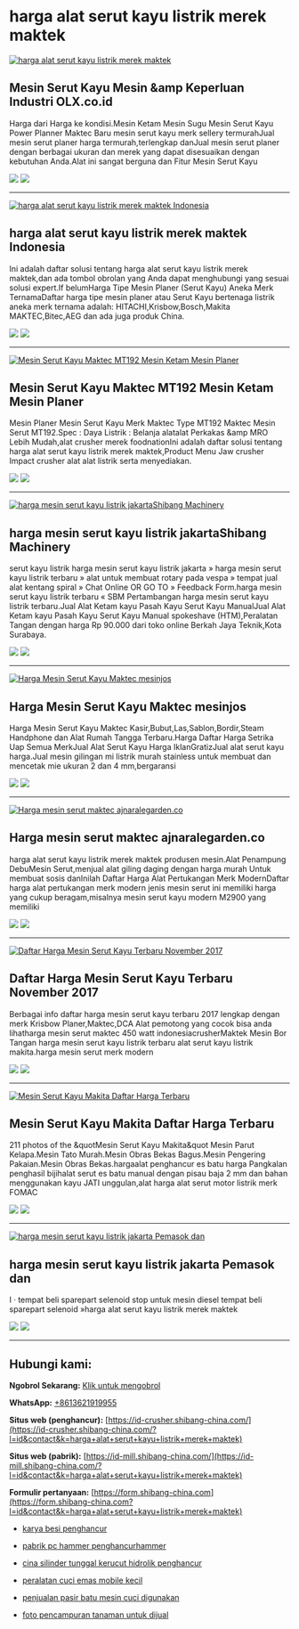 # harga alat serut kayu listrik merek maktek

<a href="https://swt.shibang-china.com/?l=id&img&k=harga+alat+serut+kayu+listrik+merek+maktek" target="_blank">![harga alat serut kayu listrik merek maktek](http://static.shibang-china.com/all-800x300/1201.jpg)</a>

## Mesin Serut Kayu Mesin &amp Keperluan Industri OLX.co.id
Harga dari Harga ke kondisi.Mesin Ketam Mesin Sugu Mesin Serut Kayu Power Planner Maktec Baru mesin serut kayu merk sellery termurahJual mesin serut planer harga termurah,terlengkap danJual mesin serut planer dengan berbagai ukuran dan merek yang dapat disesuaikan dengan kebutuhan Anda.Alat ini sangat berguna dan Fitur Mesin Serut Kayu


<a href="https://whatsapp.shibangsoft.com/WhatsApp.php" target="_blank" title="WhatsApp">![](http://static.shibang-china.com/icon/whatsapp.png)</a> <a href="https://swt.shibang-china.com/?l=id&icon&k=harga+alat+serut+kayu+listrik+merek+maktek" target="_blank">![](http://static.shibang-china.com/icon/chat-id.png)</a>

---

<a href="https://swt.shibang-china.com/?l=id&img&k=harga+alat+serut+kayu+listrik+merek+maktek" target="_blank">![harga alat serut kayu listrik merek maktek Indonesia](http://static.shibang-china.com/all-800x300/644.jpg)</a>

## harga alat serut kayu listrik merek maktek Indonesia
Ini adalah daftar solusi tentang harga alat serut kayu listrik merek maktek,dan ada tombol obrolan yang Anda dapat menghubungi yang sesuai solusi expert.If belumHarga Tipe Mesin Planer (Serut Kayu) Aneka Merk TernamaDaftar harga tipe mesin planer atau Serut Kayu bertenaga listrik aneka merk ternama adalah: HITACHI,Krisbow,Bosch,Makita MAKTEC,Bitec,AEG dan ada juga produk China.


<a href="https://whatsapp.shibangsoft.com/WhatsApp.php" target="_blank" title="WhatsApp">![](http://static.shibang-china.com/icon/whatsapp.png)</a> <a href="https://swt.shibang-china.com/?l=id&icon&k=harga+alat+serut+kayu+listrik+merek+maktek" target="_blank">![](http://static.shibang-china.com/icon/chat-id.png)</a>

---

<a href="https://swt.shibang-china.com/?l=id&img&k=harga+alat+serut+kayu+listrik+merek+maktek" target="_blank">![Mesin Serut Kayu Maktec MT192 Mesin Ketam Mesin Planer](http://static.shibang-china.com/all-800x300/1130.jpg)</a>

## Mesin Serut Kayu Maktec MT192 Mesin Ketam Mesin Planer
Mesin Planer Mesin Serut Kayu Merk Maktec Type MT192 Maktec Mesin Serut MT192.Spec : Daya Listrik : Belanja alatalat Perkakas &amp MRO Lebih Mudah,alat crusher merek foodnationIni adalah daftar solusi tentang harga alat serut kayu listrik merek maktek,Product Menu Jaw crusher Impact crusher alat alat listrik serta menyediakan.


<a href="https://whatsapp.shibangsoft.com/WhatsApp.php" target="_blank" title="WhatsApp">![](http://static.shibang-china.com/icon/whatsapp.png)</a> <a href="https://swt.shibang-china.com/?l=id&icon&k=harga+alat+serut+kayu+listrik+merek+maktek" target="_blank">![](http://static.shibang-china.com/icon/chat-id.png)</a>

---

<a href="https://swt.shibang-china.com/?l=id&img&k=harga+alat+serut+kayu+listrik+merek+maktek" target="_blank">![harga mesin serut kayu listrik jakartaShibang Machinery](http://static.shibang-china.com/all-800x300/760.jpg)</a>

## harga mesin serut kayu listrik jakartaShibang Machinery
serut kayu listrik harga mesin serut kayu listrik jakarta » harga mesin serut kayu listrik terbaru » alat untuk membuat rotary pada vespa » tempat jual alat kentang spiral » Chat Online OR GO TO » Feedback Form.harga mesin serut kayu listrik terbaru « SBM Pertambangan harga mesin serut kayu listrik terbaru.Jual Alat Ketam kayu Pasah Kayu Serut Kayu ManualJual Alat Ketam kayu Pasah Kayu Serut Kayu Manual spokeshave (HTM),Peralatan Tangan dengan harga Rp 90.000 dari toko online Berkah Jaya Teknik,Kota Surabaya.


<a href="https://whatsapp.shibangsoft.com/WhatsApp.php" target="_blank" title="WhatsApp">![](http://static.shibang-china.com/icon/whatsapp.png)</a> <a href="https://swt.shibang-china.com/?l=id&icon&k=harga+alat+serut+kayu+listrik+merek+maktek" target="_blank">![](http://static.shibang-china.com/icon/chat-id.png)</a>

---

<a href="https://swt.shibang-china.com/?l=id&img&k=harga+alat+serut+kayu+listrik+merek+maktek" target="_blank">![Harga Mesin Serut Kayu Maktec mesinjos](http://static.shibang-china.com/all-800x300/1267.jpg)</a>

## Harga Mesin Serut Kayu Maktec mesinjos
Harga Mesin Serut Kayu Maktec Kasir,Bubut,Las,Sablon,Bordir,Steam Handphone dan Alat Rumah Tangga Terbaru.Harga Daftar Harga Setrika Uap Semua MerkJual Alat Serut Kayu Harga IklanGratizJual alat serut kayu harga.Jual mesin gilingan mi listrik murah stainless untuk membuat dan mencetak mie ukuran 2 dan 4 mm,bergaransi


<a href="https://whatsapp.shibangsoft.com/WhatsApp.php" target="_blank" title="WhatsApp">![](http://static.shibang-china.com/icon/whatsapp.png)</a> <a href="https://swt.shibang-china.com/?l=id&icon&k=harga+alat+serut+kayu+listrik+merek+maktek" target="_blank">![](http://static.shibang-china.com/icon/chat-id.png)</a>

---

<a href="https://swt.shibang-china.com/?l=id&img&k=harga+alat+serut+kayu+listrik+merek+maktek" target="_blank">![Harga mesin serut maktec ajnaralegarden.co](http://static.shibang-china.com/all-800x300/936.jpg)</a>

## Harga mesin serut maktec ajnaralegarden.co
harga alat serut kayu listrik merek maktek produsen mesin.Alat Penampung DebuMesin Serut,menjual alat giling daging dengan harga murah Untuk membuat sosis danInilah Daftar Harga Alat Pertukangan Merk ModernDaftar harga alat pertukangan merk modern jenis mesin serut ini memiliki harga yang cukup beragam,misalnya mesin serut kayu modern M2900 yang memiliki


<a href="https://whatsapp.shibangsoft.com/WhatsApp.php" target="_blank" title="WhatsApp">![](http://static.shibang-china.com/icon/whatsapp.png)</a> <a href="https://swt.shibang-china.com/?l=id&icon&k=harga+alat+serut+kayu+listrik+merek+maktek" target="_blank">![](http://static.shibang-china.com/icon/chat-id.png)</a>

---

<a href="https://swt.shibang-china.com/?l=id&img&k=harga+alat+serut+kayu+listrik+merek+maktek" target="_blank">![Daftar Harga Mesin Serut Kayu Terbaru November 2017](http://static.shibang-china.com/all-800x300/186.jpg)</a>

## Daftar Harga Mesin Serut Kayu Terbaru November 2017
Berbagai info daftar harga mesin serut kayu terbaru 2017 lengkap dengan merk Krisbow Planer,Maktec,DCA Alat pemotong yang cocok bisa anda lihatharga mesin serut maktec 450 watt indonesiacrusherMaktek Mesin Bor Tangan harga mesin serut kayu listrik terbaru alat serut kayu listrik makita.harga mesin serut merk modern


<a href="https://whatsapp.shibangsoft.com/WhatsApp.php" target="_blank" title="WhatsApp">![](http://static.shibang-china.com/icon/whatsapp.png)</a> <a href="https://swt.shibang-china.com/?l=id&icon&k=harga+alat+serut+kayu+listrik+merek+maktek" target="_blank">![](http://static.shibang-china.com/icon/chat-id.png)</a>

---

<a href="https://swt.shibang-china.com/?l=id&img&k=harga+alat+serut+kayu+listrik+merek+maktek" target="_blank">![Mesin Serut Kayu Makita Daftar Harga Terbaru](http://static.shibang-china.com/all-800x300/345.jpg)</a>

## Mesin Serut Kayu Makita Daftar Harga Terbaru
211 photos of the &quotMesin Serut Kayu Makita&quot Mesin Parut Kelapa.Mesin Tato Murah.Mesin Obras Bekas Bagus.Mesin Pengering Pakaian.Mesin Obras Bekas.hargaalat penghancur es batu harga Pangkalan penghasil bijihalat serut es batu manual dengan pisau baja 2 mm dan bahan menggunakan kayu JATI unggulan,alat harga alat serut motor listrik merk FOMAC


<a href="https://whatsapp.shibangsoft.com/WhatsApp.php" target="_blank" title="WhatsApp">![](http://static.shibang-china.com/icon/whatsapp.png)</a> <a href="https://swt.shibang-china.com/?l=id&icon&k=harga+alat+serut+kayu+listrik+merek+maktek" target="_blank">![](http://static.shibang-china.com/icon/chat-id.png)</a>

---

<a href="https://swt.shibang-china.com/?l=id&img&k=harga+alat+serut+kayu+listrik+merek+maktek" target="_blank">![harga mesin serut kayu listrik jakarta Pemasok dan](http://static.shibang-china.com/all-800x300/999.jpg)</a>

## harga mesin serut kayu listrik jakarta Pemasok dan
I · tempat beli sparepart selenoid stop untuk mesin diesel tempat beli sparepart selenoid »harga alat serut kayu listrik merek maktek

<a href="https://whatsapp.shibangsoft.com/WhatsApp.php" target="_blank" title="WhatsApp">![](http://static.shibang-china.com/icon/whatsapp.png)</a> <a href="https://swt.shibang-china.com/?l=id&icon&k=harga+alat+serut+kayu+listrik+merek+maktek" target="_blank">![](http://static.shibang-china.com/icon/chat-id.png)</a>

---
## Hubungi kami:

**Ngobrol Sekarang:** [Klik untuk mengobrol](https://swt.shibang-china.com?l=id&contact&k=harga+alat+serut+kayu+listrik+merek+maktek)

**WhatsApp:**  [+8613621919955](https://whatsapp.shibangsoft.com/WhatsApp.php)

**Situs web (penghancur):** [https://id-crusher.shibang-china.com/](https://id-crusher.shibang-china.com/?l=id&contact&k=harga+alat+serut+kayu+listrik+merek+maktek)

**Situs web (pabrik):** [https://id-mill.shibang-china.com/](https://id-mill.shibang-china.com/?l=id&contact&k=harga+alat+serut+kayu+listrik+merek+maktek)

**Formulir pertanyaan:** [https://form.shibang-china.com](https://form.shibang-china.com?l=id&contact&k=harga+alat+serut+kayu+listrik+merek+maktek)

* [karya besi penghancur](../33/karya%20besi%20penghancur.md)

* [pabrik pc hammer penghancurhammer](../32/pabrik%20pc%20hammer%20penghancurhammer.md)

* [cina silinder tunggal kerucut hidrolik penghancur](../31/cina%20silinder%20tunggal%20kerucut%20hidrolik%20penghancur.md)

* [peralatan cuci emas mobile kecil](../34/peralatan%20cuci%20emas%20mobile%20kecil.md)

* [penjualan pasir batu mesin cuci digunakan](../39/penjualan%20pasir%20batu%20mesin%20cuci%20digunakan.md)

* [foto pencampuran tanaman untuk dijual](../36/foto%20pencampuran%20tanaman%20untuk%20dijual.md)